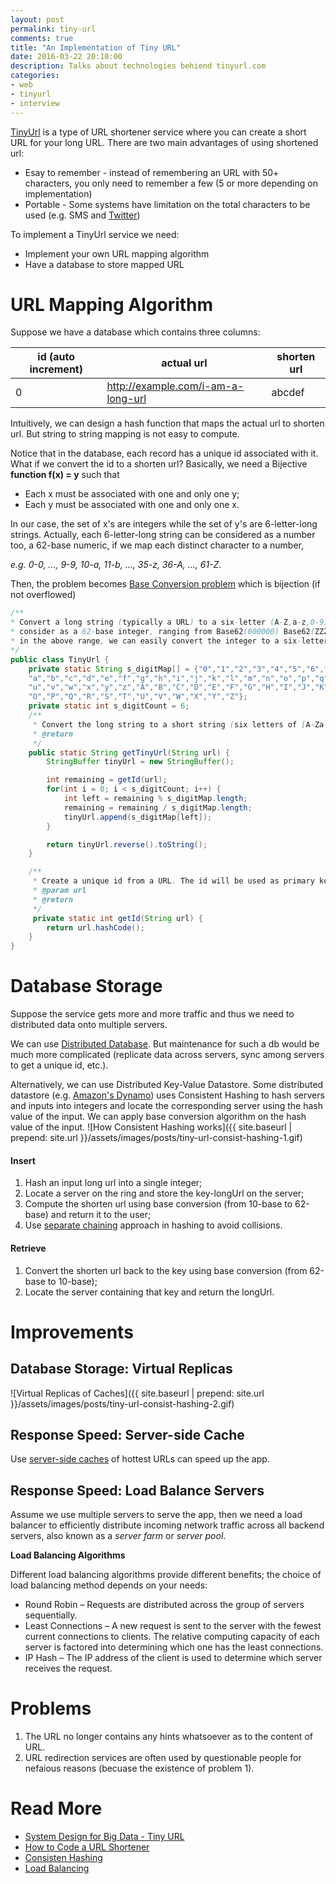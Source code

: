 ```yaml
---
layout: post
permalink: tiny-url
comments: true
title: "An Implementation of Tiny URL"
date: 2016-03-22 20:10:00
description: Talks about technologies behiend tinyurl.com
categories:
- web
- tinyurl
- interview
---
```


[TinyUrl](http://tinyurl.com) is a type of URL shortener service where you can create a short URL for your long URL.
There are two main advantages of using shortened url:

* Esay to remember - instead of remembering an URL with 50+ characters, you only need to remember a few (5 or more depending on implementation)
* Portable - Some systems have limitation on the total characters to be used (e.g. SMS and [Twitter](https://twitter.com))

To implement a TinyUrl service we need:

* Implement your own URL mapping algorithm
* Have a database to store mapped URL

# URL Mapping Algorithm
Suppose we have a database which contains three columns:

|id (auto increment)|actual url                        |shorten url|
|-------------------|----------------------------------|-----------|
|0                  |http://example.com/i-am-a-long-url|abcdef     |

Intuitively, we can design a hash function that maps the actual url to shorten url. But string to string mapping is not easy to compute.

Notice that in the database, each record has a unique id associated with it. What if we convert the id to a shorten url?
Basically, we need a Bijective **function f(x) = y** such that

- Each x must be associated with one and only one y;
- Each y must be associated with one and only one x.

In our case, the set of x's are integers while the set of y's are 6-letter-long strings. Actually, each 6-letter-long string can be considered as a number too, a 62-base numeric, if we map each distinct character to a number,

*e.g. 0-0, ..., 9-9, 10-a, 11-b, ..., 35-z, 36-A, ..., 61-Z.*

Then, the problem becomes [Base Conversion problem](https://en.wikipedia.org/wiki/Positional_notation#Base_conversion) which is bijection (if not overflowed)

```java
/**
* Convert a long string (typically a URL) to a six-letter (A-Z,a-z,0-9) short string. The six-letter short string can be
* consider as a 62-base integer, ranging from Base62(000000) Base62(ZZZZZZ). If we can map a long string to an integer
* in the above range, we can easily convert the integer to a six-letter short string.
*/
public class TinyUrl {
    private static String s_digitMap[] = {"0","1","2","3","4","5","6","7","8","9",
    "a","b","c","d","e","f","g","h","i","j","k","l","m","n","o","p","q","r","s","t",
    "u","v","w","x","y","z","A","B","C","D","E","F","G","H","I","J","K","L","M","N",
    "O","P","Q","R","S","T","U","V","W","X","Y","Z"};
    private static int s_digitCount = 6;
    /**
     * Convert the long string to a short string (six letters of [A-Za-z0-9])
     * @return
     */
    public static String getTinyUrl(String url) {
        StringBuffer tinyUrl = new StringBuffer();

        int remaining = getId(url);
        for(int i = 0; i < s_digitCount; i++) {
            int left = remaining % s_digitMap.length;
            remaining = remaining / s_digitMap.length;
            tinyUrl.append(s_digitMap[left]);
        }

        return tinyUrl.reverse().toString();
    }

    /**
     * Create a unique id from a URL. The id will be used as primary key in database
     * @param url
     * @return
     */
     private static int getId(String url) {
        return url.hashCode();
    }
}
```

# Database Storage
Suppose the service gets more and more traffic and thus we need to distributed data onto multiple servers.

We can use [Distributed Database](https://en.wikipedia.org/wiki/Distributed_database). But maintenance for such a db would be much more complicated (replicate data across servers, sync among servers to get a unique id, etc.).

Alternatively, we can use Distributed Key-Value Datastore.
Some distributed datastore (e.g. [Amazon's Dynamo](https://www.youtube.com/watch?v=oz-7wJJ9HZ0)) uses Consistent Hashing to hash servers and inputs into integers and locate the corresponding server using the hash value of the input. We can apply base conversion algorithm on the hash value of the input.
![How Consistent Hashing works]({{ site.baseurl | prepend: site.url }}/assets/images/posts/tiny-url-consist-hashing-1.gif)

#### Insert
1. Hash an input long url into a single integer;
2. Locate a server on the ring and store the key-longUrl on the server;
3. Compute the shorten url using base conversion (from 10-base to 62-base) and return it to the user;
4. Use [separate chaining](https://en.wikipedia.org/wiki/Hash_table#Separate_chaining) approach in hashing to avoid collisions.

#### Retrieve
1. Convert the shorten url back to the key using base conversion (from 62-base to 10-base);
2. Locate the server containing that key and return the longUrl.

# Improvements

## Database Storage: Virtual Replicas
![Virtual Replicas of Caches]({{ site.baseurl | prepend: site.url }}/assets/images/posts/tiny-url-consist-hashing-2.gif)

## Response Speed: Server-side Cache
Use [server-side caches](http://www.computerweekly.com/opinion/Server-side-flash-cache-pros-outweigh-the-cons-for-many) of hottest URLs can speed up the app.

## Response Speed: Load Balance Servers
Assume we use multiple servers to serve the app, then we need a load balancer to efficiently distribute incoming network traffic across all backend servers, also known as a *server farm* or *server pool*.

**Load Balancing Algorithms**

Different load balancing algorithms provide different benefits; the choice of load balancing method depends on your needs:

- Round Robin – Requests are distributed across the group of servers sequentially.
- Least Connections – A new request is sent to the server with the fewest current connections to clients. The relative computing capacity of each server is factored into determining which one has the least connections.
- IP Hash – The IP address of the client is used to determine which server receives the request.

# Problems

1. The URL no longer contains any hints whatsoever as to the content of URL.
2. URL redirection services are often used by questionable people for nefaious reasons (becuase the existence of problem 1).


# Read More
- [System Design for Big Data - Tiny URL](http://n00tc0d3r.blogspot.com/2013/09/big-data-tinyurl.html)
- [How to Code a URL Shortener](http://stackoverflow.com/questions/742013/how-to-code-a-url-shortener)
- [Consisten Hashing](http://www.tom-e-white.com/2007/11/consistent-hashing.html)
- [Load Balancing](https://www.nginx.com/resources/glossary/load-balancing/)
